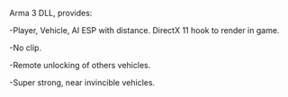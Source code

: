 Arma 3 DLL, provides:

-Player, Vehicle, AI ESP with distance. DirectX 11 hook to render in game.

-No clip.

-Remote unlocking of others vehicles.

-Super strong, near invincible vehicles.
